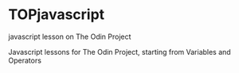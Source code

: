 # TOPjavascript
javascript lesson on The Odin Project

Javascript lessons for The Odin Project, starting from Variables and Operators
